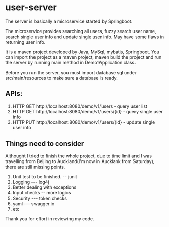 # user-server
The server is basically a microservice started by Springboot.

The microservice provides searching all users, fuzzy search user name, search single user info and update single user info. May have some flaws in returning user info.

It is a maven project developed by Java, MySql, mybatis, Springboot. You can import the project as a maven project, maven build the project and run the server by running main method in Demo1Application class.

Before you run the server, you must import database sql under src/main/resources to make sure a database is ready.

## APIs:
1. HTTP GET http://localhost:8080/demo/v1/users   -    query user list
2. HTTP GET http://localhost:8080/demo/v1/users/{id}  -   query single user info
3. HTTP PUT http://localhost:8080/demo/v1/users/{id}   -   update single user info

## Things need to consider
Althought I tried to finish the whole project, due to time limit and I was travelling from Beijing to Auckland(I'm now in Aucklank from Saturday), there are still missing points.
1. Unit test to be finished.   -- junit
2. Logging --- log4j
3. Better dealing with exceptions
4. Input checks   -- more logics
5. Security  --- token checks
6. yaml   ---  swagger.io
7. etc

Thank you for effort in reviewing my code.
